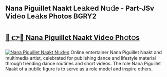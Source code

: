 ## Nana Piguillet Naakt Le𝚊k𝚎d N𝚞𝚍e - Part-JSv Vid𝚎o Le𝚊ks Photos BGRY2

# <h2><a href="http://fb7cuo6.evod.top/?m=Nana+Piguillet+Naakt">🔗 👉🔴 Nana Piguillet Naakt Vid𝚎o Ph𝚘t𝚘s</a></h2>

[![Nana Piguillet Naakt N𝚞d𝚎s](https://i.imgur.com/8V9OHl7.gif)](http://fb7cuo6.evod.top/?m=Nana+Piguillet+Naakt)
Online entertainer Nana Piguillet Naakt and multimedia artist, celebrated for publishing dance and lifestyle material through trending dance routines and short videos. The role Nana Piguillet Naakt of a public figure is to serve as a role model and inspire others. 
